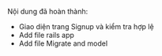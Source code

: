 Nội dung đã hoàn thành:
<ul>
<li>Giao diện trang Signup và kiểm tra hợp lệ</li>
<li>Add file rails app</li>
<li>Add file Migrate and model</li>
</ul>
